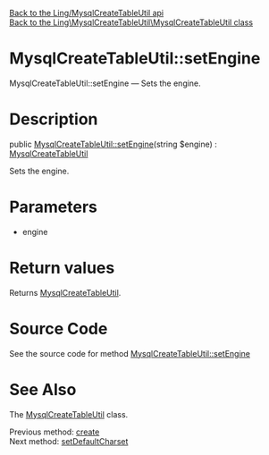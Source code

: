 [Back to the Ling/MysqlCreateTableUtil api](https://github.com/lingtalfi/MysqlCreateTableUtil/blob/master/doc/api/Ling/MysqlCreateTableUtil.md)<br>
[Back to the Ling\MysqlCreateTableUtil\MysqlCreateTableUtil class](https://github.com/lingtalfi/MysqlCreateTableUtil/blob/master/doc/api/Ling/MysqlCreateTableUtil/MysqlCreateTableUtil.md)


MysqlCreateTableUtil::setEngine
================



MysqlCreateTableUtil::setEngine — Sets the engine.




Description
================


public [MysqlCreateTableUtil::setEngine](https://github.com/lingtalfi/MysqlCreateTableUtil/blob/master/doc/api/Ling/MysqlCreateTableUtil/MysqlCreateTableUtil/setEngine.md)(string $engine) : [MysqlCreateTableUtil](https://github.com/lingtalfi/MysqlCreateTableUtil/blob/master/doc/api/Ling/MysqlCreateTableUtil/MysqlCreateTableUtil.md)




Sets the engine.




Parameters
================


- engine

    


Return values
================

Returns [MysqlCreateTableUtil](https://github.com/lingtalfi/MysqlCreateTableUtil/blob/master/doc/api/Ling/MysqlCreateTableUtil/MysqlCreateTableUtil.md).








Source Code
===========
See the source code for method [MysqlCreateTableUtil::setEngine](https://github.com/lingtalfi/MysqlCreateTableUtil/blob/master/MysqlCreateTableUtil.php#L101-L105)


See Also
================

The [MysqlCreateTableUtil](https://github.com/lingtalfi/MysqlCreateTableUtil/blob/master/doc/api/Ling/MysqlCreateTableUtil/MysqlCreateTableUtil.md) class.

Previous method: [create](https://github.com/lingtalfi/MysqlCreateTableUtil/blob/master/doc/api/Ling/MysqlCreateTableUtil/MysqlCreateTableUtil/create.md)<br>Next method: [setDefaultCharset](https://github.com/lingtalfi/MysqlCreateTableUtil/blob/master/doc/api/Ling/MysqlCreateTableUtil/MysqlCreateTableUtil/setDefaultCharset.md)<br>

